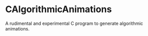 # CAlgorithmicAnimations
A rudimental and experimental C program to generate algorithmic animations.
